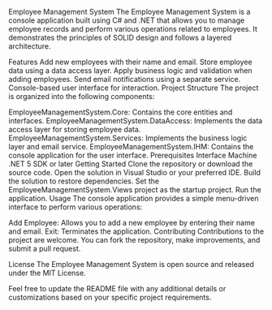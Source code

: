 Employee Management System
The Employee Management System is a console application built using C# and .NET that allows you to manage employee records and perform various operations related to employees. It demonstrates the principles of SOLID design and follows a layered architecture.

Features
Add new employees with their name and email.
Store employee data using a data access layer.
Apply business logic and validation when adding employees.
Send email notifications using a separate service.
Console-based user interface for interaction.
Project Structure
The project is organized into the following components:

EmployeeManagementSystem.Core: Contains the core entities and interfaces.
EmployeeManagementSystem.DataAccess: Implements the data access layer for storing employee data.
EmployeeManagementSystem.Services: Implements the business logic layer and email service.
EmployeeManagementSystem.IHM: Contains the console application for the user interface.
Prerequisites Interface Machine 
.NET 5 SDK or later
Getting Started
Clone the repository or download the source code.
Open the solution in Visual Studio or your preferred IDE.
Build the solution to restore dependencies.
Set the EmployeeManagementSystem.Views project as the startup project.
Run the application.
Usage
The console application provides a simple menu-driven interface to perform various operations:

Add Employee: Allows you to add a new employee by entering their name and email.
Exit: Terminates the application.
Contributing
Contributions to the project are welcome. You can fork the repository, make improvements, and submit a pull request.

License
The Employee Management System is open source and released under the MIT License.

Feel free to update the README file with any additional details or customizations based on your specific project requirements.